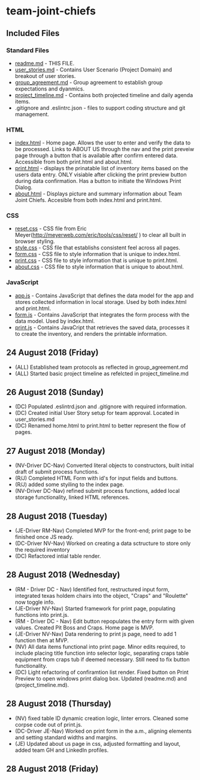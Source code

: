 # team-joint-chiefs

## Included Files

### Standard Files
* [readme.md](readme.md) - THIS FILE.
* [user_stories.md](user_stories.md) - Contains User Scenario (Project Domain) and breakout of user stories.
* [group_agreement.md](group_agreement.md) - Group agreement to establish group expectations and dyanmics.
* [project_timeline.md](project_timeline.md) - Contains both projected timeline and daily agenda items.
* .gitignore and .eslintrc.json - files to support coding structure and git management.

### HTML
* [index.html](index.html) - Home page.  Allows the user to enter and verify the data to be processed.  Links to ABOUT US through the nav and the print preveiw page through a button that is available after confirm entered data. Accessible from both print.html and about.html.
* [print.html](print.html) - displays the prinatable list of inventory items based on the users data entry.  ONLY visiable after clicking the print preview button during data confirmation.  Has a button to initiate the Windows Print Dialog.
* [about.html](about.html) - Displays picture and summary information about Team Joint Chiefs.  Accesible from both index.html and print.html.

### CSS
* [reset.css](css/reset.css) - CSS file from Eric Meyer(http://meyerweb.com/eric/tools/css/reset/ ) to clear all built in browser styling.
* [style.css](css/style.css) - CSS file that establishs consistent feel across all pages.
* [form.css](css/form.css) - CSS file to style information that is unique to index.html.
* [print.css](css/print.css) - CSS file to style information that is unique to print.html.
* [about.css](css/about.css) - CSS file to style information that is unique to about.html.

### JavaScript
* [app.js](/js/app.js) - Contains JavaScript that defines the data model for the app and stores collected information in local storage. Used by both index.html and print.html.
* [form.js](/js/form.js) - Contains JavaScript that integrates the form process with the data model.  Used by index.html.
* [print.js](/js/print.js) - Contains JavaCript that retrieves the saved data, processes it to create the inventory, and renders the printable information.

## 24 August 2018 (Friday)
- (ALL) Established team protocols as reflected in group_agreement.md
- (ALL) Started basic project timeline as refelcted in project_timeline.md

## 26 August 2018 (Sunday)
- (DC) Populated .eslintrd.json and .gitignore with required information.
- (DC) Created initial User Story setup for team approval. Located in user_stories.md
- (DC) Renamed home.html to print.html to better represent the flow of pages.

## 27 August 2018 (Monday)
- (NV-Driver DC-Nav) Converted literal objects to constructors, built initial draft of submit process functions.
- (R/J) Completed HTML Form with id's for input fields and buttons.
- (R/J) added some styiling to the index page.
- (NV-Driver DC-Nav) refined submit process functions, added local storage functionality, linked HTML references.

## 28 August 2018 (Tuesday)
- (JE-Driver RM-Nav) Completed MVP for the front-end; print page to be finished once JS ready.
- (DC-Driver NV-Nav) Worked on creating a data sctructure to store only the required inventory
- (DC) Refactored intial table render.

## 28 August 2018 (Wednesday)
- (RM - Driver DC - Nav) Identified font, restructured input form, integrated texas holdem chairs into the object, "Craps" and "Roulette" now toggle info.
- (JE-Driver NV-Nav) Started framework for print page, populating functions into print.js.
- (RM - Driver DC - Nav) Edit button repopulates the entry form with given values. Created Pit Boss and Craps. Home page is MVP.
- (JE-Driver NV-Nav) Data rendering to print js page, need to add 1 function then at MVP.
- (NV) All data items functional into print page. Minor edits required, to include placing title function into selector logic, separating craps table equipment from craps tub if deemed necessary. Still need to fix button functionality.
- (DC) Light refactoring of confiramtion list render.  Fixed button on Print Preview to open windows print dialog box. Updated (readme.md) and (project_timeline.md).

## 28 August 2018 (Thursday)
- (NV) fixed table ID dynamic creation logic, linter errors. Cleaned some corpse code out of print.js.
- (DC-Driver JE-Nav) Worked on print form in the a.m., aligning elements and setting standard widths and margins.
- (JE) Updated about us page in css, adjusted formatting and layout, added team GH and LinkedIn profiles.


## 28 August 2018 (Friday)